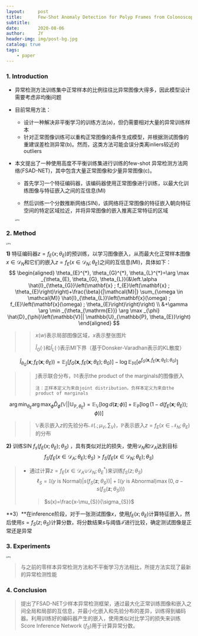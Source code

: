 ```yaml
---
layout:     post
title:      Few-Shot Anomaly Detection for Polyp Frames from Colonoscopy
subtitle:   
date:       2020-08-06
author:     JY
header-img: img/post-bg.jpg
catalog: true
tags:
    - paper
---
```




### 1. Introduction

- 异常检测方法训练集中正常样本的比例往往比异常图像大得多，因此模型设计需要考虑非均衡问题

- 目前常用方法：

  - 设计一种解决非平衡学习的训练方法(a)，但仍需要相对大量的异常训练样本 
  - 针对正常图像训练可以重构正常图像的条件生成模型，并根据测试图像的重建误差检测异常(b)。然而，这类方法可能会误分类离inliers较近的outliers

- 本文提出了一种使用高度不平衡训练集进行训练的few-shot 异常检测方法网络(FSAD-NET)，其中包含大量正常图像和少量异常图像(c)。

  - 首先学习一个特征编码器，该编码器使用正常图像进行训练，以最大化训练图像与特征嵌入之间的互信息(MI)

  - 然后训练一个分数推断网络(SIN)，该网络将正常图像的特征嵌入朝向特征空间的特定区域拉近，并将异常图像的嵌入推离正常特征的区域

    

  

  <img src="https://github.com/ZJU-CVs/zju-cvs.github.io/raw/master/img/2020-07-07-fsl/46.png" alt="img" style="zoom:30%;" />



### 2. Method

<img src="https://github.com/ZJU-CVs/zju-cvs.github.io/raw/master/img/2020-07-07-fsl/48.png" alt="img" style="zoom:30%;" />

**1)** 特征编码器$z=f_E(x;\theta_E)$的预训练，以学习图像嵌入，从而最大化正常样本图像$x\in \mathcal{D}_N$和它们的嵌入$z=f_E(x\in \mathcal{D}_N;\theta_E)$之间的互信息(MI)，具体如下：
$$
\begin{aligned}
\theta_{E}^{*}, \theta_{G}^{*}, \theta_{L}^{*}=\arg \max _{\theta_{E}, \theta_{G}, \theta_{L}}(&\left.\alpha \hat{I}_{\theta_{G}}\left(\mathbf{x} ; f_{E}\left(\mathbf{x} ; \theta_{E}\right)\right)+\frac{\beta}{|\mathcal{M}|} \sum_{\omega \in \mathcal{M}} \hat{I}_{\theta_{L}}\left(\mathbf{x}(\omega) ; f_{E}\left(\mathbf{x}(\omega) ; \theta_{E}\right)\right)\right) \\
&+\gamma \arg \min _{\theta_{\mathrm{E}}} \arg \max _{\phi} \hat{D}_{\phi}\left(\mathbb{V}|| \mathbb{U}_{\mathbb{P}, \theta_{E}}\right)
\end{aligned}
$$

> > $x(w)$表示局部图像区域，$x$表示整张图片
> >
> > $\hat{I}_G(\cdot)$和$\hat{I}_L(\cdot)$表示MI下界（基于Donsker-Varadhan表示的KL散度） 

$$
\hat{I}_{\theta_{G}}\left(\mathbf{x} ; f_{E}\left(\mathbf{x} ; \theta_{E}\right)\right)=\mathbb{E}_{\mathbb{J}}\left[f_{G}\left(\mathbf{x}, f_{E}\left(\mathbf{x} ; \theta_{E}\right) ; \theta_{G}\right)\right]-\log \mathbb{E}_{\mathbb{M}}\left[e^{f_{G}\left(\mathbf{x}, f_{E}\left(\mathbf{x} ; \theta_{E}\right) ; \theta_{G}\right)}\right]
$$

> > $\mathbb{J}$表示联合分布，$\mathbb{M}$表示the product of the marginals的图像嵌入
> >
> > `注：正样本定义为来自joint distribution，负样本定义为来自the product of marginals`

$$
\left.\arg \min _{\theta_{E}} \arg \max _{\phi} \hat{D}_{\phi}\left(\mathbb{V}|| \mathbb{U}_{\mathbb{P}, \theta_{E}}\right)=\mathbb{E}_{\mathbb{V}}[\log d(\mathbf{z} ; \phi)]+\mathbb{E}_{\mathbb{P}}\left[\log \left(1-d\left(f_{E}\left(\mathbf{x} ; \theta_{E}\right)\right) ; \phi\right)\right)\right]
$$

> > $\mathbb{V}$表示嵌入$z$的先验分布$\mathcal{N}(.;\mu_V,\sum_V)$，$\mathbb{P}$表示嵌入$z=f_E(x\in \mathcal{N}_N;\theta_E)$的分布
> 
> 

**2)** 训练SIN $f_s(f_E(x;\theta_E);\theta_S)$ ，具有类似对比的损失，使用$\mathcal{D}_N$和$\mathcal{D}_A$达到目标
$$
f_S(f_E(x\in \mathcal{D}_A;\theta_E);\theta_S)>f_S(f_E(x\in \mathcal{D}_N;\theta_E);\theta_S)
$$


> - 通过计算$z=f_E(x\in \mathcal{D}_A \left.\cup \mathcal{D}_{N} ; \theta_{E}^{*}\right)$来训练$f_S(z;\theta_S)$
>   $$
>   \ell_{S}=\mathbb{I}(y \text { is } \text {Normal})\left|s\left(f_{S}\left(\mathbf{z} ; \theta_{S}\right)\right)\right|+\mathbb{I}(y \text { is } \text {Abnormal}) \max \left(0, a-s\left(f_{S}\left(\mathbf{z} ; \theta_{S}\right)\right)\right)
>   $$
> 
>   > $s(x)=\frac{x-\mu_{S}}{\sigma_{S}}$
> 
>  

**3）**在inference阶段，对于一张测试图像$x$，使用$f_E(x;\theta_E)$计算特征嵌入，然后使用$s=f_S(z;\theta_S)$计算分数，将分数结果$s$与阈值$\mathcal{T}$进行比较，确定测试图像是正常还是异常



### 3. Experiments 

<img src="https://github.com/ZJU-CVs/zju-cvs.github.io/raw/master/img/2020-07-07-fsl/47.png" alt="img" style="zoom:30%;" />

> 与之前的零样本异常检测方法和不平衡学习方法相比，所提方法实现了最新的异常检测性能



### 4. Conclusion

> 提出了FSAD-NET少样本异常检测框架，通过最大化正常训练图像和嵌入之间全局和局部的互信息，并最小化嵌入和先验分布的差异，训练得到编码器。利用训练好的编码器产生的嵌入，使用类似对比学习的损失来训练Score Inference Network ($f_S$)用于计算异常分数。



